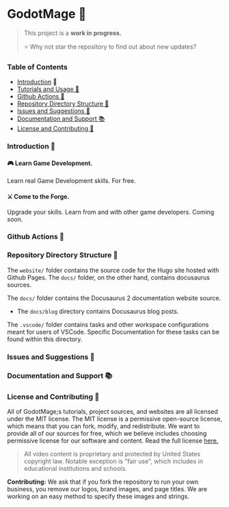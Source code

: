 # GodotMage 🧙‍
> This project is a **work in progress.** 
> 
> ⭐ Why not star the repository to find out about new updates?

### Table of Contents
- [Introduction](#introduction-) 👋
- [Tutorials and Usage 🌠](#tutorials-and-usage-)
- [Github Actions 🚀](#github-actions-)
- [Repository Directory Structure 📁](#repository-structure-)
- [Issues and Suggestions 💬](#issues-and-suggestions-)
- [Documentation and Support 📚](docs/SUPPORT.md)
- [License and Contributing 🔗](#license-and-contributing-)
### Introduction 👋
#### 🎮 Learn Game Development.
Learn real Game Development skills. For free.

#### ⚔ Come to the Forge.
Upgrade your skills. Learn from and with other game developers. Coming soon.

### Github Actions 🚀

### Repository Directory Structure 📁
The `website/` folder contains the source code for the Hugo site hosted with Github Pages. The `docs/` folder, on the other hand, contains docusaurus sources.

The `docs/` folder contains the Docusaurus 2 documentation website source.

- The `docs/blog` directory contains Docusaurus blog posts.

The `.vscode/` folder contains tasks and other workspace configurations meant for users of VSCode. Specific Documentation for these tasks can be found within this directory.

### Issues and Suggestions 💬

### Documentation and Support 📚

### License and Contributing 🔗
All of GodotMage;s tutorials, project sources, and websites are all licensed under the MIT license. The MIT license is a permissive open-source license, which means that you can fork, modify, and redistribute. We want to provide all of our sources for free, which we believe includes choosing permissive license for our software and content. Read the full license [here.](LICENSE)

> All video content is proprietary and protected by United States copyright law. Notable exception is "fair use", which includes in educational institutions and schools.

**Contributing:** 
We ask that if you fork the repository to run your own business, you remove our logos, brand images, and page titles. We are working on an easy method to specify these images and strings. 
